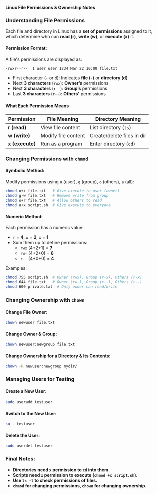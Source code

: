 **Linux File Permissions & Ownership Notes**

### **Understanding File Permissions**
Each file and directory in Linux has a **set of permissions** assigned to it, which determine who can **read (r)**, **write (w)**, or **execute (x)** it.

#### **Permission Format:**
A file's permissions are displayed as:
```bash
-rwxr--r--  1 user user 1234 Mar 22 10:00 file.txt
```
- First character (`-` or `d`): Indicates **file (-)** or **directory (d)**
- Next **3 characters** (`rwx`): **Owner’s** permissions
- Next **3 characters** (`r--`): **Group’s** permissions
- Last **3 characters** (`r--`): **Others'** permissions

#### **What Each Permission Means**
| Permission | File Meaning | Directory Meaning |
|------------|----------------------|-------------------------|
| **r (read)** | View file content | List directory (`ls`) |
| **w (write)** | Modify file content | Create/delete files in dir |
| **x (execute)** | Run as a program | Enter directory (`cd`) |

### **Changing Permissions with `chmod`**
#### **Symbolic Method:**
Modify permissions using `u` (user), `g` (group), `o` (others), `a` (all):
```bash
chmod u+x file.txt   # Give execute to user (owner)
chmod g-w file.txt   # Remove write from group
chmod o+r file.txt   # Allow others to read
chmod a+x script.sh  # Give execute to everyone
```

#### **Numeric Method:**
Each permission has a numeric value:
- `r` = **4**, `w` = **2**, `x` = **1**
- Sum them up to define permissions:
  - `rwx` (4+2+1) = **7**
  - `rw-` (4+2+0) = **6**
  - `r--` (4+0+0) = **4**

Examples:
```bash
chmod 755 script.sh  # Owner (rwx), Group (r-x), Others (r-x)
chmod 644 file.txt   # Owner (rw-), Group (r--), Others (r--)
chmod 600 private.txt  # Only owner can read/write
```

### **Changing Ownership with `chown`**
#### **Change File Owner:**
```bash
chown newuser file.txt
```
#### **Change Owner & Group:**
```bash
chown newuser:newgroup file.txt
```
#### **Change Ownership for a Directory & Its Contents:**
```bash
chown -R newuser:newgroup mydir/
```

### **Managing Users for Testing**
#### **Create a New User:**
```bash
sudo useradd testuser
```
#### **Switch to the New User:**
```bash
su - testuser
```
#### **Delete the User:**
```bash
sudo userdel testuser
```

### **Final Notes:**
- **Directories need `x` permission to `cd` into them.**
- **Scripts need `x` permission to execute (`chmod +x script.sh`).**
- **Use `ls -l` to check permissions of files.**
- **`chmod` for changing permissions, `chown` for changing ownership.**


